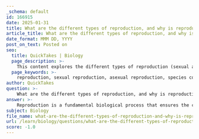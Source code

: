 ```yaml
---
_schema: default
id: 166915
date: 2025-01-31
title: What are the different types of reproduction, and why is reproduction crucial for species continuity?
article_title: What are the different types of reproduction, and why is reproduction crucial for species continuity?
date_format: MMM DD, YYYY
post_on_text: Posted on
seo:
  title: QuickTakes | Biology
  page_description: >-
    This content explores the different types of reproduction (sexual and asexual) and explains their significance in maintaining species continuity and genetic diversity.
  page_keywords: >-
    reproduction, sexual reproduction, asexual reproduction, species continuity, genetic diversity, population growth, genetic variation, evolutionary adaptation, biological processes, gametes, survival of species
author: QuickTakes
question: >-
    What are the different types of reproduction, and why is reproduction crucial for species continuity?
answer: >-
    Reproduction is a fundamental biological process that ensures the continuity of species. There are two primary types of reproduction: sexual and asexual.\n\n### Types of Reproduction\n\n1. **Sexual Reproduction**:\n   - Involves the combination of genetic material from two parents, typically through the fusion of gametes (sperm and egg).\n   - This process results in offspring that are genetically diverse, which can enhance the adaptability and survival of a species in changing environments.\n   - Examples include mammals, birds, and flowering plants.\n\n2. **Asexual Reproduction**:\n   - Involves a single organism producing offspring that are genetically identical to itself, without the involvement of gametes.\n   - Common methods include binary fission (as seen in bacteria), budding (as in yeast), and vegetative propagation (as in some plants).\n   - Asexual reproduction allows for rapid population growth and is advantageous in stable environments where adaptation to new conditions is less critical.\n\n### Importance of Reproduction for Species Continuity\n\nReproduction is crucial for several reasons:\n\n- **Genetic Continuity**: It allows for the transfer of genetic information from one generation to the next, ensuring that species can persist over time.\n- **Population Maintenance**: Reproduction helps maintain population sizes, which is essential for the survival of species, especially in the face of environmental changes or predation.\n- **Genetic Variation**: In sexual reproduction, the mixing of genes leads to genetic variation, which is vital for natural selection and evolution. This variation enables populations to adapt to new challenges, such as diseases or climate changes.\n- **Survival of the Species**: Through reproduction, species can recover from population declines due to environmental pressures, predation, or other factors.\n\nIn summary, reproduction, whether sexual or asexual, is essential for the survival and continuity of species, facilitating genetic diversity and population stability.
subject: Biology
file_name: what-are-the-different-types-of-reproduction-and-why-is-reproduction-crucial-for-species-continuity.md
url: /learn/biology/questions/what-are-the-different-types-of-reproduction-and-why-is-reproduction-crucial-for-species-continuity
score: -1.0
---
```


&nbsp;